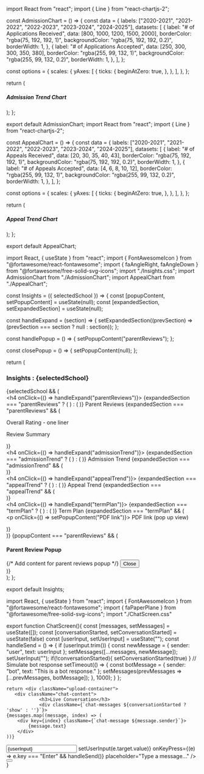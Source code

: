 import React from "react";
import { Line } from "react-chartjs-2";

const AdmissionChart = () => {
  const data = {
    labels: ["2020-2021", "2021-2022", "2022-2023", "2023-2024", "2024-2025"],
    datasets: [
      {
        label: "# of Applications Received",
        data: [800, 1000, 1200, 1500, 2000],
        borderColor: "rgba(75, 192, 192, 1)",
        backgroundColor: "rgba(75, 192, 192, 0.2)",
        borderWidth: 1,
      },
      {
        label: "# of Applications Accepted",
        data: [250, 300, 300, 350, 380],
        borderColor: "rgba(255, 99, 132, 1)",
        backgroundColor: "rgba(255, 99, 132, 0.2)",
        borderWidth: 1,
      },
    ],
  };

  const options = {
    scales: {
      yAxes: [
        {
          ticks: {
            beginAtZero: true,
          },
        },
      ],
    },
  };

  return (
    <div className="chart">
      <h5>Admission Trend Chart</h5>
      <Line data={data} options={options} />
    </div>
  );
};

export default AdmissionChart;
import React from "react";
import { Line } from "react-chartjs-2";

const AppealChart = () => {
  const data = {
    labels: ["2020-2021", "2021-2022", "2022-2023", "2023-2024", "2024-2025"],
    datasets: [
      {
        label: "# of Appeals Received",
        data: [20, 30, 35, 40, 43],
        borderColor: "rgba(75, 192, 192, 1)",
        backgroundColor: "rgba(75, 192, 192, 0.2)",
        borderWidth: 1,
      },
      {
        label: "# of Appeals Accepted",
        data: [4, 6, 8, 10, 12],
        borderColor: "rgba(255, 99, 132, 1)",
        backgroundColor: "rgba(255, 99, 132, 0.2)",
        borderWidth: 1,
      },
    ],
  };

  const options = {
    scales: {
      yAxes: [
        {
          ticks: {
            beginAtZero: true,
          },
        },
      ],
    },
  };

  return (
    <div className="chart">
      <h5>Appeal Trend Chart</h5>
      <Line data={data} options={options} />
    </div>
  );
};

export default AppealChart;



import React, { useState } from "react";
import { FontAwesomeIcon } from "@fortawesome/react-fontawesome";
import { faAngleRight, faAngleDown } from "@fortawesome/free-solid-svg-icons";
import "./Insights.css";
import AdmissionChart from "./AdmissionChart";
import AppealChart from "./AppealChart";

const Insights = ({ selectedSchool }) => {
  const [popupContent, setPopupContent] = useState(null);
  const [expandedSection, setExpandedSection] = useState(null);

  const handleExpand = (section) => {
    setExpandedSection((prevSection) => (prevSection === section ? null : section));
  };

  const handlePopup = () => {
    setPopupContent("parentReviews");
  };

  const closePopup = () => {
    setPopupContent(null);
  };

  return (
    <div className="insights-container">
      <h3>Insights : {selectedSchool}</h3>
      {selectedSchool && (
        <div>
          <div className="section">
            <h4 onClick={() => handleExpand("parentReviews")}>
              <span className="expand-icon">
                {expandedSection === "parentReviews" ? (
                  <FontAwesomeIcon icon={faAngleRight} />
                ) : (
                  <FontAwesomeIcon icon={faAngleDown} />
                )}
              </span>
              Parent Reviews
            </h4>
            {expandedSection === "parentReviews" && (
              <div className="section-content">
                <p>Overall Rating - one liner</p>
                <p onClick={handlePopup}>Review Summary</p>
              </div>
            )}
          </div>
          <div className="section">
            <h4 onClick={() => handleExpand("admissionTrend")}>
              <span className="expand-icon">
                {expandedSection === "admissionTrend" ? (
                  <FontAwesomeIcon icon={faAngleRight} />
                ) : (
                  <FontAwesomeIcon icon={faAngleDown} />
                )}
              </span>
              Admission Trend
            </h4>
            {expandedSection === "admissionTrend" && (
              <div className="section-content">
                <AdmissionChart />
              </div>
            )}
          </div>
          <div className="section">
            <h4 onClick={() => handleExpand("appealTrend")}>
              <span className="expand-icon">
                {expandedSection === "appealTrend" ? (
                  <FontAwesomeIcon icon={faAngleRight} />
                ) : (
                  <FontAwesomeIcon icon={faAngleDown} />
                )}
              </span>
              Appeal Trend
            </h4>
            {expandedSection === "appealTrend" && (
              <div className="section-content">
                <AppealChart />
              </div>
            )}
          </div>
          <div className="section">
            <h4 onClick={() => handleExpand("termPlan")}>
              <span className="expand-icon">
                {expandedSection === "termPlan" ? (
                  <FontAwesomeIcon icon={faAngleRight} />
                ) : (
                  <FontAwesomeIcon icon={faAngleDown} />
                )}
              </span>
              Term Plan
            </h4>
            {expandedSection === "termPlan" && (
              <div className="section-content">
                <p onClick={() => setPopupContent("PDF link")}>
                  PDF link (pop up view)
                </p>
              </div>
            )}
          </div>
        </div>
      )}
      {popupContent === "parentReviews" && (
        <div className="popup">
          <h4>Parent Review Popup</h4>
          {/* Add content for parent reviews popup */}
          <button onClick={closePopup}>Close</button>
        </div>
      )}
    </div>
  );
};

export default Insights;

































import React, { useState } from "react";
import { FontAwesomeIcon } from "@fortawesome/react-fontawesome";
import { faPaperPlane } from "@fortawesome/free-solid-svg-icons";
import "./ChatScreen.css"

export function ChatScreen(){
    const [messages, setMessages] = useState([]);
    const [conversationStarted, setConversationStarted] = useState(false)
    const [userInput, setUserInput] = useState("");
    const handleSend = () => {
        if (userInput.trim()) {
            const newMessage = { sender: "user", text: userInput };
            setMessages([...messages, newMessage]);
            setUserInput("");
            if(!conversationStarted){
                setConversationStarted(true)
            }
            // Simulate bot response
            setTimeout(() => {
                const botMessage = { sender: "bot", text: "This is a bot response." };
                setMessages(prevMessages => [...prevMessages, botMessage]);
            }, 1000);
        }
    };
    

    
    return <div className="upload-container">
       <div className="chat-content">
                <h3>Live Conversation</h3>
                <div className={`chat-messages ${conversationStarted ? 'show' : ''}`}>
    {messages.map((message, index) => (
        <div key={index} className={`chat-message ${message.sender}`}>
            {message.text}
        </div>
    ))}
</div>
                <div className="chat-input">
                    <input
                        type="text"
                        value={userInput}
                        onChange={(e) => setUserInput(e.target.value)}
                        onKeyPress={(e) => e.key === "Enter" && handleSend()}
                        placeholder="Type a message..."
                    />
                    <button onClick={handleSend}><FontAwesomeIcon icon={faPaperPlane} /></button>
                </div>
            </div>
    </div>
}
